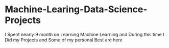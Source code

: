 # Machine-Learing-Data-Science-Projects
I Spent nearly 9 month on Learning Machine Learning and During this time I Did my Projects and Some of my personal Best are here
